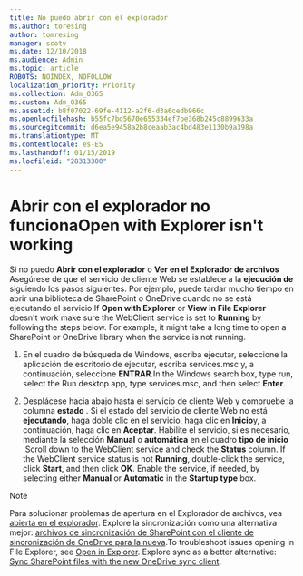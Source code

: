 ```yaml
---
title: No puedo abrir con el explorador
ms.author: toresing
author: tomresing
manager: scotv
ms.date: 12/10/2018
ms.audience: Admin
ms.topic: article
ROBOTS: NOINDEX, NOFOLLOW
localization_priority: Priority
ms.collection: Adm_O365
ms.custom: Adm_O365
ms.assetid: b8f07022-69fe-4112-a2f6-d3a6cedb966c
ms.openlocfilehash: b55fc7bd5670e655334ef7be368b245c8899633a
ms.sourcegitcommit: d6ea5e9458a2b8ceaab3ac4bd483e1130b9a398a
ms.translationtype: MT
ms.contentlocale: es-ES
ms.lasthandoff: 01/15/2019
ms.locfileid: "28313300"
---
```

# <a name="open-with-explorer-isnt-working"></a><span data-ttu-id="899ae-102">Abrir con el explorador no funciona</span><span class="sxs-lookup"><span data-stu-id="899ae-102">Open with Explorer isn't working</span></span>

<span data-ttu-id="899ae-p101">Si no puedo **Abrir con el explorador** o **Ver en el Explorador de archivos** Asegúrese de que el servicio de cliente Web se establece a la **ejecución de** siguiendo los pasos siguientes. Por ejemplo, puede tardar mucho tiempo en abrir una biblioteca de SharePoint o OneDrive cuando no se está ejecutando el servicio.</span><span class="sxs-lookup"><span data-stu-id="899ae-p101">If **Open with Explorer** or **View in File Explorer** doesn't work make sure the WebClient service is set to **Running** by following the steps below. For example, it might take a long time to open a SharePoint or OneDrive library when the service is not running.</span></span> 
  
1. <span data-ttu-id="899ae-105">En el cuadro de búsqueda de Windows, escriba ejecutar, seleccione la aplicación de escritorio de ejecutar, escriba services.msc y, a continuación, seleccione **ENTRAR**.</span><span class="sxs-lookup"><span data-stu-id="899ae-105">In the Windows search box, type run, select the Run desktop app, type services.msc, and then select **Enter**.</span></span>
    
2. <span data-ttu-id="899ae-p102">Desplácese hacia abajo hasta el servicio de cliente Web y compruebe la columna **estado** . Si el estado del servicio de cliente Web no está **ejecutando**, haga doble clic en el servicio, haga clic en **Inicio**y, a continuación, haga clic en **Aceptar**. Habilite el servicio, si es necesario, mediante la selección **Manual** o **automática** en el cuadro **tipo de inicio** .</span><span class="sxs-lookup"><span data-stu-id="899ae-p102">Scroll down to the WebClient service and check the **Status** column. If the WebClient service status is not **Running**, double-click the service, click **Start**, and then click **OK**. Enable the service, if needed, by selecting either **Manual** or **Automatic** in the **Startup type** box.</span></span> 
    
> [!NOTE]
> <span data-ttu-id="899ae-p103">Para solucionar problemas de apertura en el Explorador de archivos, vea [abierta en el explorador](https://go.microsoft.com/fwlink/?linkid=871665). Explore la sincronización como una alternativa mejor: [archivos de sincronización de SharePoint con el cliente de sincronización de OneDrive para la nueva](https://go.microsoft.com/fwlink/?linkid=871666).</span><span class="sxs-lookup"><span data-stu-id="899ae-p103">To troubleshoot issues opening in File Explorer, see [Open in Explorer](https://go.microsoft.com/fwlink/?linkid=871665). Explore sync as a better alternative: [Sync SharePoint files with the new OneDrive sync client](https://go.microsoft.com/fwlink/?linkid=871666).</span></span> 
  


